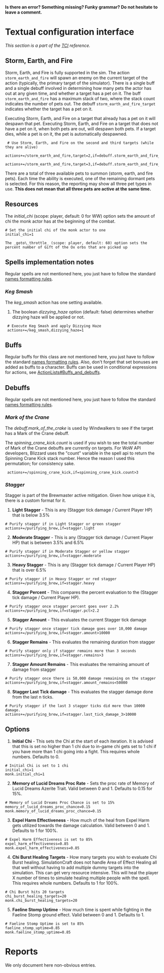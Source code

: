 **Is there an error? Something missing? Funky grammar? Do not hesitate to leave a comment.**



# Textual configuration interface
_This section is a part of the [TCI](TextualConfigurationInterface) reference._
## Storm, Earth, and Fire

Storm, Earth, and Fire is fully supported in the sim. The action `storm_earth_and_fire` will spawn an enemy on the current target of the action (typically, the primary target of the simulator). There is a single buff and a single debuff involved in determining how many pets the actor has out at any given time, and whether a target has a pet on it. The buff `storm_earth_and_fire` has a maximum stack of two, where the stack count indicates the number of pets out. The debuff `storm_earth_and_fire_target` indicates whether the target has a pet on it.

Executing Storm, Earth, and Fire on a target that already has a pet on it will despawn that pet. Executing Storm, Earth, and Fire on a target that does not have a pet on it, when both pets are out, will despawn both pets. If a target dies, while a pet is on it, the pet is automatically despawned.
```
 # Use Storm, Earth, and Fire on the second and third targets (while they are alive)
 actions+=/storm_earth_and_fire,target=2,if=debuff.storm_earth_and_fire_target.down
 actions+=/storm_earth_and_fire,target=3,if=debuff.storm_earth_and_fire_target.down
```

There are a total of three available pets to summon (storm, earth, and fire pets). Each time the ability is executed, one of the remaining dormant pets is selected. For this reason, the reporting may show all three pet types in use. **This does not mean that all three pets are active at the same time.**

## Resources

The _initial\_chi_ (scope: player, default: 0 for WW) option sets the amount of chi the monk actor has at the beginning of the combat.
```
# Set the initial chi of the monk actor to one
initial_chi=1

The _goto\_throttle_ (scope: player, default: 60) option sets the percent number of Gift of the Ox orbs that are picked up
```
## Spells implementation notes

Regular spells are not mentioned here, you just have to follow the standard [names formatting rules](TextualConfigurationInterface#Names_formatting).

### _Keg Smash_
The _keg\_smash_ action has one setting available.
  1. The boolean _dizzying\_haze_ option (default: false) determines whether dizzying haze will be applied or not.
```
 # Execute Keg Smash and apply Dizzying Haze
 actions+=/keg_smash,dizzying_haze=1
```

## Buffs
Regular buffs for this class are not mentioned here, you just have to follow the standard [names formatting rules](TextualConfigurationInterface#Names_formatting.md). Also, don't forget that set bonuses are added as buffs to a character. Buffs can be used in conditional expressions for actions, see [ActionLists#Buffs\_and\_debuffs](ActionLists#Buffs_and_debuffs).

## Debuffs
Regular spells are not mentioned here, you just have to follow the standard [names formatting rules](TextualConfigurationInterface#Names_formatting).

### _Mark of the Crane_
The _debuff.mark\_of\_the\_crake_ is used by Windwalkers to see if the target has a Mark of the Crane debuff.

The _spinning\_crane\_kick.count_ is used if you wish to see the total number of Mark of the Crane debuffs are currently on targets. For WoW API developers, Blizzard uses the "count" variable in the spell api to return the Spinning Crane Kick stack number. Hence the reason I used this permutation; for consistency sake.

```
 actions+=/spinning_crane_kick,if=spinning_crane_kick.count>3
```

### _Stagger_
Stagger is part of the Brewmaster active mitigation. Given how unique it is, there is a custom format for it.

1. **Light Stagger** - This is any (Stagger tick damage / Current Player HP) that is below 3.5%

  ```
 # Purify stagger if in Light Stagger or green stagger
 actions+=/purifying_brew,if=stagger.light
  ```
2. **Moderate Stagger** - This is any (Stagger tick damage / Current Player HP) that is between 3.5% and 6.5%

  ```
 # Purify stagger if in Moderate Stagger or yellow stagger
 actions+=/purifying_brew,if=stagger.moderate
  ```
3. **Heavy Stagger** - This is any (Stagger tick damage / Current Player HP) that is over 6.5%

  ```
 # Purify stagger if in Heavy Stagger or red stagger
 actions+=/purifying_brew,if=stagger.heavy
  ```
4. **Stagger Percent** - This compares the percent evaluation to the (Stagger tick damage / Current Player HP).

  ```
 # Purify stagger once stagger percent goes over 2.2%
 actions+=/purifying_brew,if=stagger.pct>2.2
  ```
5. **Stagger Amount** - This evaluates the current Stagger tick damage

  ```
 # Purify stagger once stagger tick damage goes over 10,000 damage
 actions+=/purifying_brew,if=stagger.amount>10000
  ```
6. **Stagger Remains** - This evaluates the remaining duration from stagger

  ```
 # Purify stagger only if stagger remains more than 3 seconds
 actions+=/purifying_brew,if=stagger.remains>3
  ```
7. **Stagger Amount Remains** - This evaluates the remaining amount of damage from stagger

  ```
 # Purify stagger once there is 50,000 damage remaining on the stagger
 actions+=/purifying_brew,if=stagger.amount_remains<50000
  ```
8. **Stagger Last Tick damage** - This evaluates the stagger damage done from the last n ticks.

  ```
 # Purify stagger if the last 3 stagger ticks did more than 10000 damage.
 actions+=/purifying_brew,if=stagger.last_tick_damage_3>10000
  ```

## Options

1. **Initial Chi** - This sets the Chi at the start of each iteration. It is advised that this is set no higher than 1 chi due to in-game chi gets set to 1 chi if you have more than 1 chi going into a fight. This requires whole numbers. Defaults to 0.

```
# Initial Chi is set to 1 chi
initial_chi=1
monk.initial_chi=1
```

2. **Memory of Lucid Dreams Proc Rate** - Sets the proc rate of Memory of Lucid Dreams Azerite Trait. Valid between 0 and 1. Defaults to 0.15 for 15%.

```
# Memory of Lucid Dreams Proc Chance is set to 15%
memory_of_lucid_dreams_proc_chance=0.15
monk.memory_of_lucid_dreams_proc_chance=0.15
```

3. **Expel Harm Effectiveness** - How much of the heal from Expel Harm gets utilized towards the damage calculation. Valid between 0 and 1. Defaults to 1 for 100%.

```
# Expel Harm Effectiveness is set to 85%
expel_harm_effectiveness=0.85
monk.expel_harm_effectiveness=0.85
```

4. **Chi Burst Healing Targets** - How many targets you wish to evaluate Chi Burst healing. SimulationCraft does not handle Area of Effect Healing all that well without having to add multiple dummy targets into the simulation. This can get very resource intensive. This will heal the player X number of times to simulate healing multiple people with the spell. This requires whole numbers. Defaults to 1 for 100%.

```
# Chi Burst hits 20 targets
chi_burst_healing_targets=20
monk.chi_burst_healing_targets=20
```

5. **Faeline Stomp Uptime** - How much time is spent while fighting in the Faeline Stomp ground effect. Valid between 0 and 1. Defaults to 1.

```
# Faeline Stomp Uptime is set to 85%
faeline_stomp_uptime=0.85
monk.faeline_stomp_uptime=0.85
```

# Reports
We only document here non-obvious entries.